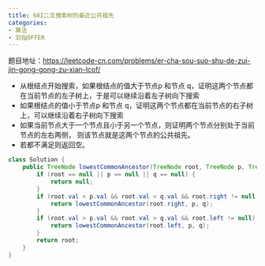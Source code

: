 ```yaml
---
title: 68I二叉搜索树的最近公共祖先
categories: 
- 算法
- 剑指OFFER
---
```


题目地址：https://leetcode-cn.com/problems/er-cha-sou-suo-shu-de-zui-jin-gong-gong-zu-xian-lcof/

- 从根结点开始搜索，如果根结点的值大于节点p 和节点 q，证明这两个节点都在当前节点的左子树上，于是可以继续沿着左子树向下搜索
- 如果根结点的值小于节点p 和节点 q，证明这两个节点都在当前节点的右子树上，可以继续沿着右子树向下搜索
- 如果当前节点大于一个节点且小于另一个节点，则证明两个节点分别处于当前节点的左右两侧， 则该节点就是这两个节点的公共祖先。
- 若都不满足则返回空。

```java
class Solution {
    public TreeNode lowestCommonAncestor(TreeNode root, TreeNode p, TreeNode q) {
        if (root == null || p == null || q == null) {
            return null;
        }
        if (root.val < p.val && root.val < q.val && root.right != null) {
            return lowestCommonAncestor(root.right, p, q);
        }
        if (root.val > p.val && root.val > q.val && root.left != null) {
            return lowestCommonAncestor(root.left, p, q);
        }
        return root;
    }
}
```

